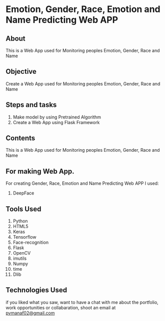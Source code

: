 
# Emotion, Gender, Race, Emotion and Name Predicting Web APP


## About

This is a Web App used  for Monitoring peoples Emotion, Gender, Race and Name

## Objective

Create a Web App used  for Monitoring peoples  Emotion, Gender, Race and Name 
## Steps and tasks

1. Make model by using Pretrained Algorithm
2. Create a Web App using Flask Framework

## Contents

 This is a Web App used for Monitoring peoples  Emotion, Gender, Race and Name 

## For making Web App.

For creating Gender, Race, Emotion and Name Predicting Web APP I used:

1. DeepFace

## Tools Used

1. Python
2. HTML5
3. Keras
4. Tensorflow
5. Face-recognition
6. Flask
7. OpenCV
8. imutils
9. Numpy
10. time
11. Dlib


## Technologies Used

if you liked what you saw, want to have a chat with me about the portfolio, work opportunities or collabaration, shoot an email at pvmanaf02@gmail.com
